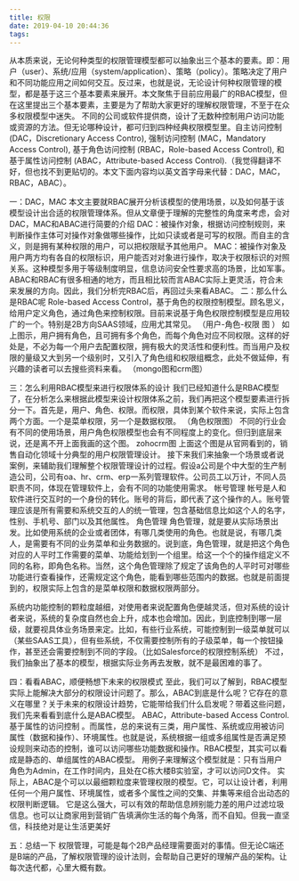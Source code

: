 ```yaml
---
title: 权限
date: 2019-04-10 20:44:36
tags:
---
```

从本质来说，无论何种类型的权限管理模型都可以抽象出三个基本的要素。即：用户（user）、系统/应用（system/application）、策略（policy）。策略决定了用户和不同功能应用之间如何交互。反过来，也就是说，无论设计何种权限管理的模型，都是基于这三个基本要素来展开。本文聚焦于目前应用最广的RBAC模型，但在这里提出三个基本要素，主要是为了帮助大家更好的理解权限管理，不至于在众多权限模型中迷失。
不同的公司或软件提供商，设计了无数种控制用户访问功能或资源的方法。但无论哪种设计，都可归到四种经典权限模型里。自主访问控制(DAC，Discretionary Access Contro), 强制访问控制 (MAC，Mandatory Access Control), 基于角色访问控制 (RBAC，Role-based Access Control), 和基于属性访问控制  (ABAC，Attribute-based Access Control).（我觉得翻译不好，但也找不到更贴切的。本文下面内容均以英文首字母来代替：DAC，MAC，RBAC，ABAC）。

一：DAC，MAC
本文主要就RBAC展开分析该模型的使用场景，以及如何基于该模型设计出合适的权限管理体系。但从文章便于理解的完整性的角度来考虑，会对DAC，MAC和ABAC进行简要的介绍
DAC：被操作对象，根据访问控制规则，来判断操作主体可对操作对象做哪些操作，比如只读或者是可写的权限。而自主的含义，则是拥有某种权限的用户，可以把权限赋予其他用户。
MAC：被操作对象及用户两方均有各自的权限标识，用户能否对对象进行操作，取决于权限标识的对照关系。这种模型多用于等级制度明显，信息访问安全性要求高的场景，比如军事。
ABAC和RBAC有很多相通的地方，而且相比较而言ABAC实际上更灵活，符合未来发展的方向。因此，我们分析完RBAC后，再回过头来看ABAC。
二：那么什么是RBAC呢
Role-based Access Control，基于角色的权限控制模型。顾名思义，给用户定义角色，通过角色来控制权限。目前来说基于角色权限控制模型是应用较广的一个。特别是2B方向SAAS领域，应用尤其常见。
（用户-角色-权限 图 ）
如上图示，用户拥有角色，且可拥有多个角色，而每个角色对应不同权限。这样的好处是，不必为每一个用户去配置权限，拥有极大的灵活性和便利性。而当用户及权限的量级又大到另一个级别时，又引入了角色组和权限组概念，此处不做延伸，有兴趣的读者可以去搜些资料来看。
（mongo图和crm图）

三：怎么利用RBAC模型来进行权限体系的设计
我们已经知道什么是RBAC模型了，在分析怎么来根据此模型来设计权限体系之前，我们再把这个模型要素进行拆分一下。首先是，用户、角色、权限。而权限，具体到某个软件来说，实际上包含两个方面。一个是菜单权限，另一个是数据权限。
（角色权限图）
不同的行业会有不同的使用场景，用户角色权限模型也会有不同程度上的变化。但归到底层来说，还是离不开上面我画的这个图。
zohocrm图
上面这个图是从官网看到的，销售自动化领域十分典型的用户权限管理设计。
接下来我们来抽象一个场景或者说案例，来辅助我们理解整个权限管理设计的过程。假设a公司是个中大型的生产制造公司，公司有oa、hr、crm、erp一系列管理软件。公司员工以万计，不同人员职责不同，体现在管理软件上，会有不同的功能使用需求。
帐号管理
帐号是人和软件进行交互时的一个身份的转化。账号的背后，即代表了这个操作的人。账号管理应该是所有需要和系统交互的人的统一管理，包含基础信息比如这个人的名字，性别、手机号、部门以及其他属性。
角色管理
角色管理，就是要从实际场景出发。比如使用系统的企业或者团体，有哪几类使用的角色。也就是说，有哪几类人，是需要有不同的业务菜单和业务数据的。说到底，角色管理，就是把这个角色对应的人平时工作需要的菜单、功能给划到一个组里。给这一个个的操作组定义不同的名称，即角色名称。当然，这个角色管理除了规定了该角色的人平时可对哪些功能进行查看操作，还需规定这个角色，能看到哪些范围内的数据。也就是前面提到的，权限实际上包含的是菜单权限和数据权限两部分。


系统内功能控制的颗粒度越细，对使用者来说配置角色便越灵活，但对系统的设计者来说，系统的复杂度自然也会上升，成本也会增加。因此，到底控制到哪一层级，就要视具体业务场景来定。比如，有些行业系统，可能控制到一级菜单就可以（某些SAAS工具），但有些系统，不仅需要控制所有的子级菜单，每一个按钮操作，甚至还会需要控制到不同的字段。（比如Salesforce的权限控制系统）
不过，我们抽象出了基本的模型，根据实际业务再去发散，就不是最困难的事了。


四：看看ABAC，顺便畅想下未来的权限模式
至此，我们可以了解到，RBAC模型实际上能解决大部分的权限设计问题了。那么，ABAC到底是什么呢？它存在的意义在哪里？关于未来的权限设计趋势，它能带给我们什么启发呢？带着这些问题，我们先来看看到底什么是ABAC模型。
ABAC，Attribute-based Access Control. 基于属性的访问控制  。而属性，总的来说有三类，用户属性、系统或应用被访问属性（数据和操作）、环境属性。也就是说，系统根据一组或多组属性是否满足预设规则来动态的控制，谁可以访问哪些功能数据和操作。RBAC模型，其实可以看成是静态的、单组属性的ABAC模型。
用例子来理解这个模型就是：只有当用户角色为Admin，在工作时间内，且处在C栋大楼B实验室，才可以访问D文件。
实际上，ABAC是个可以以最细颗粒度来管理权限的模型。它，可以让设计者，利用任何一个用户属性、环境属性，或者多个属性之间的交集、并集等来组合出动态的权限判断逻辑。
它是这么强大，可以有效的帮助信息辨别能力差的用户过滤垃圾信息。也可以让商家用到营销广告填满你生活的每个角落，而不自知。但我一直坚信，科技绝对是让生活更美好

五：总结一下
权限管理，可能是每个2B产品经理需要面对的事情。但无论C端还是B端的产品，了解权限管理的设计法则，会帮助自己更好的理解产品的架构。让每次迭代都，心里大概有数。



